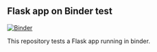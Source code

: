 ## Flask app on Binder test

[![Binder](https://mybinder.org/badge_logo.svg)](https://mybinder.org/v2/gh/carlosesreis/binder-flask-app/master?urlpath=/proxy/5030/flask-app)


This repository tests a Flask app running in binder.
